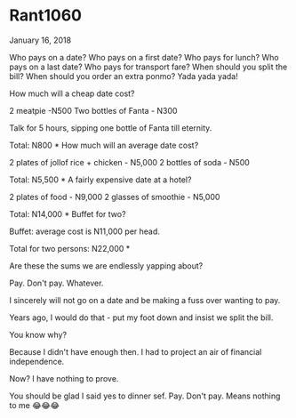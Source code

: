 # Rant1060


January 16, 2018

Who pays on a date? Who pays on a first date? Who pays for lunch? Who pays on a last date? Who pays for transport fare? When should you split the bill? When should you order an extra ponmo? Yada yada yada!

How much will a cheap date cost?

2 meatpie -N500
Two bottles of Fanta - N300

Talk for 5 hours, sipping one bottle of Fanta till eternity. 

Total: N800
*
How much will an average date cost?

2 plates of jollof rice + chicken - N5,000
2 bottles of soda - N500

Total: N5,500
*
A fairly expensive date at a hotel?

2 plates of food - N9,000
2 glasses of smoothie - N5,000

Total: N14,000
*
Buffet for two?

Buffet: average cost is N11,000 per head.

Total for two persons: N22,000
*

Are these the sums we are endlessly yapping about? 

Pay. Don't pay. Whatever. 

I sincerely will not go on a date and be making a fuss over wanting to pay. 

Years ago, I would do that - put my foot down and insist we split the bill. 

You know why?

Because I didn't have enough then. I had to project an air of financial independence. 

Now? I have nothing to prove. 

You should be glad I said yes to dinner sef. Pay. Don't pay. Means nothing to me 😂😂😂